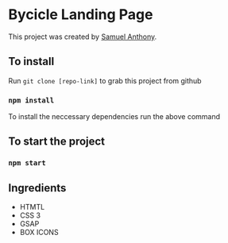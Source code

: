 # Bycicle Landing Page

This project was created by [Samuel Anthony](https://twitter.com/sam1an).
 

## To install

Run `git clone [repo-link]` to grab this project from github

### `npm install`

To install the neccessary dependencies run the above command

## To start the project

### `npm start`

## Ingredients

- HTMTL
- CSS 3
- GSAP
- BOX ICONS
